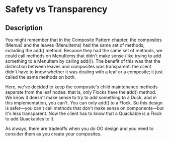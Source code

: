# Safety vs Transparency

## Description

You might remember that in the Composite Pattern chapter, the composites (Menus) and the leaves (MenuItems) had the same set of methods, including the add() method. Because they had the same set of methods, we could call methods on MenuItems that didn't make sense (like trying to add something to a MenuItem by calling add()). The benefit of this was that the distinction between leaves and composites was transparent: the client didn't have to know whether it was dealing with a leaf or a composite; it just called the same methods on both.

Here, we've decided to keep the composite's child maintenance methods separate from the leaf nodes: that is, only Flocks have the add() method. We know it doesn't make sense to try to add something to a Duck, and in this implementation, you can't. You can only add() to a Flock. So this design is safer—you can't call methods that don't make sense on components—but it's less transparent. Now the client has to know that a Quackable is a Flock to add Quackables to it.

As always, there are tradeoffs when you do OO design and you need to consider them as you create your composites.
